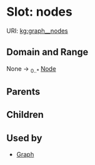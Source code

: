 
# Slot: nodes



URI: [kg:graph__nodes](https://purl.humanatlas.io/vocab/kg/graph__nodes)


## Domain and Range

None &#8594;  <sub>0..\*</sub> [Node](Node.md)

## Parents


## Children


## Used by

 * [Graph](Graph.md)
